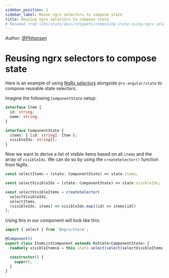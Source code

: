 ```yaml
---
sidebar_position: 1
sidebar_label: Reuse ngrx selectors to compose state
title: Reusing ngrx selectors to compose state
# Renamed from libs/state/docs/snippets/composing-state-using-ngrx-selectors.md
---
```


_Author: [@Phhansen](https://github.com/Phhansen)_

# Reusing ngrx selectors to compose state

Here is an example of using [NgRx selectors](https://ngrx.io/guide/store/selectors) alongside `@rx-angular/state` to compose reusable state selectors.

Imagine the following `ComponentState` setup:

```typescript
interface Item {
  id: string;
  name: string;
}

interface ComponentState {
  items: { [id: string]: Item };
  visibleIds: string[];
}
```

Now we want to derive a list of visible items based on all `items` and the array of `visibleIds`. We can do so by using the `createSelector()` function from NgRx.

```typescript
const selectItems = (state: ComponentState) => state.items;

const selectVisibleIds = (state: ComponentState) => state.visibleIds;

const selectVisibleItems = createSelector(
  selectVisibleIds,
  selectItems,
  (visibleIds, items) => visibleIds.map((id) => items[id])
);
```

Using this in our component will look like this:

```typescript
import { select } from '@ngrx/store';

@Component()
export class ItemListComponent extends RxState<ComponentState> {
  readonly visibleItems$ = this.state.select(select(selectVisibleItems));

  constructor() {
    super();
  }
}
```
